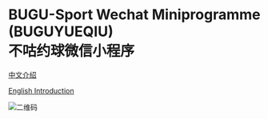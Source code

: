 # BUGU-Sport Wechat Miniprogramme (BUGUYUEQIU)</br>不咕约球微信小程序

[中文介绍](https://github.com/HeXavi8/BUGU-Sport/tree/main/中文介绍)

[English Introduction](https://github.com/HeXavi8/BUGU-Sport/tree/main/English_introduction)

![二维码](https://github.com/HeXavi8/BUGU-Sport/blob/main/QRcode.JPG)

